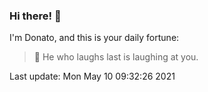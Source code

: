 ### Hi there! 👋 

I'm Donato, and this is your daily fortune:

> 🥠 He who laughs last is laughing at you.

Last update: Mon May 10 09:32:26 2021